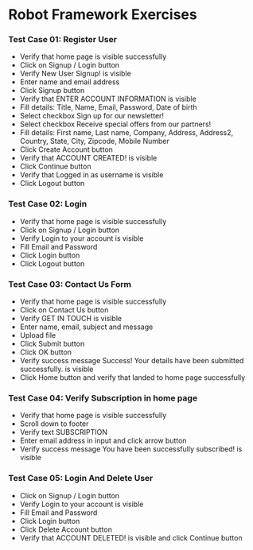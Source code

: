 <h1>Robot Framework Exercises</h1>

<h3>Test Case 01: Register User</h3>
<ul>
<li>Verify that home page is visible successfully</li>
<li>Click on Signup / Login button</li>
<li>Verify New User Signup! is visible</li>
<li>Enter name and email address</li>
<li>Click Signup button</li>
<li>Verify that ENTER ACCOUNT INFORMATION is visible</li>
<li>Fill details: Title, Name, Email, Password, Date of birth</li>
<li>Select checkbox Sign up for our newsletter!</li>
<li>Select checkbox Receive special offers from our partners!</li>
<li>Fill details: First name, Last name, Company, Address, Address2, Country, State, City, Zipcode, Mobile Number</li>
<li>Click Create Account button</li>
<li>Verify that ACCOUNT CREATED! is visible</li>
<li>Click Continue button</li>
<li>Verify that Logged in as username is visible</li>
<li>Click Logout button</li>
</ul>

<h3>Test Case 02: Login</h3>
<ul>
<li>Verify that home page is visible successfully</li>
<li>Click on Signup / Login button</li>
<li>Verify Login to your account is visible</li>
<li>Fill Email and Password</li>
<li>Click Login button</li>
<li>Click Logout button</li>
</ul>

<h3>Test Case 03: Contact Us Form</h3>
<ul>
<li>Verify that home page is visible successfully</li>
<li>Click on Contact Us button</li>
<li>Verify GET IN TOUCH is visible</li>
<li>Enter name, email, subject and message</li>
<li>Upload file</li>
<li>Click Submit button</li>
<li>Click OK button</li>
<li>Verify success message Success! Your details have been submitted successfully. is visible</li>
<li>Click Home button and verify that landed to home page successfully</li>
</ul>

<h3>Test Case 04: Verify Subscription in home page</h3>
<ul>
<li>Verify that home page is visible successfully</li>
<li>Scroll down to footer</li>
<li>Verify text SUBSCRIPTION</li>
<li>Enter email address in input and click arrow button</li>
<li>Verify success message You have been successfully subscribed! is visible</li>
</ul>

<h3>Test Case 05: Login And Delete User</h3>
<ul>
<li>Click on Signup / Login button</li>
<li>Verify Login to your account is visible</li>
<li>Fill Email and Password</li>
<li>Click Login button</li>
<li>Click Delete Account button</li>
<li>Verify that ACCOUNT DELETED! is visible and click Continue button</li>
</ul>